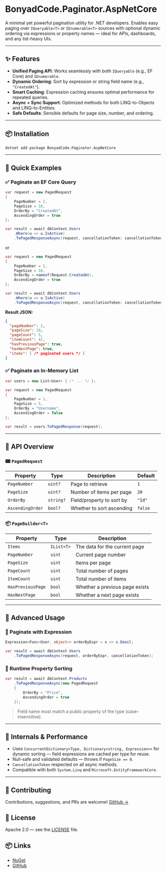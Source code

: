 # BonyadCode.Paginator.AspNetCore

A minimal yet powerful pagination utility for .NET developers. Enables easy paging over `IQueryable<T>` or `IEnumerable<T>` sources with optional dynamic ordering via expressions or property names — ideal for APIs, dashboards, and any list-heavy UIs.

---

## ✨ Features

* **Unified Paging API**: Works seamlessly with both `IQueryable` (e.g., EF Core) and `IEnumerable`.
* **Dynamic Ordering**: Sort by expression or string field name (e.g., `"CreatedAt"`).
* **Smart Caching**: Expression caching ensures optimal performance for repeated queries.
* **Async + Sync Support**: Optimized methods for both LINQ-to-Objects and LINQ-to-Entities.
* **Safe Defaults**: Sensible defaults for page size, number, and ordering.

---

## 📦 Installation

```bash
dotnet add package BonyadCode.Paginator.AspNetCore
```

---

## 🚀 Quick Examples

### ✅ Paginate an EF Core Query

```csharp
var request = new PagedRequest
{
    PageNumber = 2,
    PageSize = 10,
    OrderBy = "CreatedAt",
    AscendingOrder = true
};

var result = await dbContext.Users
    .Where(u => u.IsActive)
    .ToPagedResponseAsync(request, cancellationToken: cancellationToken);
```
or
```csharp
var request = new PagedRequest
{
    PageNumber = 2,
    PageSize = 10,
    OrderBy = nameof(Request.CreatedAt),
    AscendingOrder = true
};

var result = await dbContext.Users
    .Where(u => u.IsActive)
    .ToPagedResponseAsync(request, cancellationToken: cancellationToken);
```

**Result JSON:**

```json
{
  "pageNumber": 2,
  "pageSize": 10,
  "pageCount": 5,
  "itemCount": 42,
  "hasPreviousPage": true,
  "hasNextPage": true,
  "items": [ /* paginated users */ ]
}
```

### ✅ Paginate an In-Memory List

```csharp
var users = new List<User> { /* ... */ };

var request = new PagedRequest
{
    PageNumber = 1,
    PageSize = 5,
    OrderBy = "Username",
    AscendingOrder = false
};

var result = users.ToPagedResponse(request);
```

---

## 📘 API Overview

### 📟 `PagedRequest`

| Property         | Type      | Description               | Default |
| ---------------- | --------- | ------------------------- | ------- |
| `PageNumber`     | `uint?`   | Page to retrieve          | `1`     |
| `PageSize`       | `uint?`   | Number of items per page  | `20`    |
| `OrderBy`        | `string?` | Field/property to sort by | `"Id"`  |
| `AscendingOrder` | `bool?`   | Whether to sort ascending | `false` |

### 📦 `PageBuilder<T>`

| Property          | Type       | Description                    |
| ----------------- | ---------- | ------------------------------ |
| `Items`           | `IList<T>` | The data for the current page  |
| `PageNumber`      | `uint`     | Current page number            |
| `PageSize`        | `uint`     | Items per page                 |
| `PageCount`       | `uint`     | Total number of pages          |
| `ItemCount`       | `uint`     | Total number of items          |
| `HasPreviousPage` | `bool`     | Whether a previous page exists |
| `HasNextPage`     | `bool`     | Whether a next page exists     |

---

## 🧐 Advanced Usage

### 📌 Paginate with Expression

```csharp
Expression<Func<User, object>> orderByExpr = x => x.Email;

var result = await dbContext.Users
    .ToPagedResponseAsync(request, orderByExpr, cancellationToken);
```

### 🔄 Runtime Property Sorting

```csharp
var result = await dbContext.Products
    .ToPagedResponseAsync(new PagedRequest
    {
        OrderBy = "Price",
        AscendingOrder = true
    });
```

> Field name must match a public property of the type (case-insensitive).

---

## 🔧 Internals & Performance

* Uses `ConcurrentDictionary<Type, Dictionary<string, Expression>>` for dynamic sorting — field expressions are cached per type for reuse.
* Null-safe and validated defaults — throws if `PageSize == 0`.
* `CancellationToken` respected on all async methods.
* Compatible with both `System.Linq` and `Microsoft.EntityFrameworkCore`.

---

## 🤝 Contributing

Contributions, suggestions, and PRs are welcome! [GitHub →](https://github.com/bonyadcode/Paginator.AspNetCore)

## 📄 License

Apache 2.0 — see the [LICENSE](LICENSE) file.

## 📦 Links

* [NuGet](https://www.nuget.org/packages/BonyadCode.Paginator.AspNetCore)
* [GitHub](https://github.com/bonyadcode/Paginator.AspNetCore)
